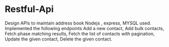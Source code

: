 # Restful-Api
Design APIs to maintain address book
Nodejs , express, MYSQL used.
Implemented the following endpoints
  Add a new contact,
  Add bulk contacts,
  Fetch phase matching results,
  Fetch the list of contacts with pagination,
  Update the given contact,
  Delete the given contact.
